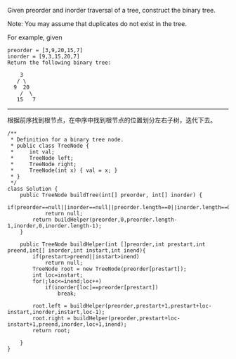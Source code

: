 Given preorder and inorder traversal of a tree, construct the binary tree.

Note:
You may assume that duplicates do not exist in the tree.

For example, given


```
preorder = [3,9,20,15,7]
inorder = [9,3,15,20,7]
Return the following binary tree:

    3
   / \
  9  20
    /  \
   15   7
```


---
根据前序找到根节点，在中序中找到根节点的位置划分左右子树，迭代下去。
```
/**
 * Definition for a binary tree node.
 * public class TreeNode {
 *     int val;
 *     TreeNode left;
 *     TreeNode right;
 *     TreeNode(int x) { val = x; }
 * }
 */
class Solution {
    public TreeNode buildTree(int[] preorder, int[] inorder) {
        if(preorder==null||inorder==null||preorder.length==0||inorder.length==0)
            return null;
        return buildHelper(preorder,0,preorder.length-1,inorder,0,inorder.length-1);
    }
    
    public TreeNode buildHelper(int []preorder,int prestart,int preend,int[] inorder,int instart,int inend){
        if(prestart>preend||instart>inend)
            return null;
        TreeNode root = new TreeNode(preorder[prestart]);
        int loc=instart;
        for(;loc<=inend;loc++)
            if(inorder[loc]==preorder[prestart])
                break;
            
        root.left = buildHelper(preorder,prestart+1,prestart+loc-instart,inorder,instart,loc-1);
        root.right = buildHelper(preorder,prestart+loc-instart+1,preend,inorder,loc+1,inend);
        return root;
        
    }
}
```
